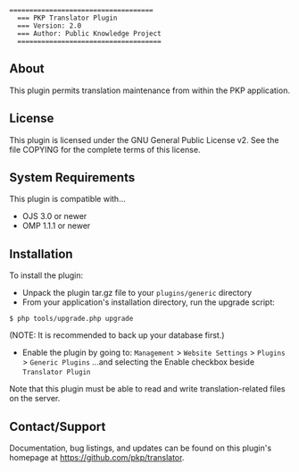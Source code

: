     ====================================
	  === PKP Translator Plugin
	  === Version: 2.0
	  === Author: Public Knowledge Project
	  ====================================

## About

This plugin permits translation maintenance from within the PKP application.

## License

This plugin is licensed under the GNU General Public License v2. See the file
COPYING for the complete terms of this license.

## System Requirements

This plugin is compatible with...
 - OJS 3.0 or newer
 - OMP 1.1.1 or newer

## Installation

To install the plugin:
 - Unpack the plugin tar.gz file to your `plugins/generic` directory
 - From your application's installation directory, run the upgrade script:
 ```   
 $ php tools/upgrade.php upgrade
 ```
   (NOTE: It is recommended to back up your database first.)
 - Enable the plugin by going to:
   `Management` > `Website Settings` > `Plugins` > `Generic Plugins`
   ...and selecting the Enable checkbox beside `Translator Plugin`

Note that this plugin must be able to read and write translation-related files
on the server.

## Contact/Support

Documentation, bug listings, and updates can be found on this plugin's homepage
at https://github.com/pkp/translator.
